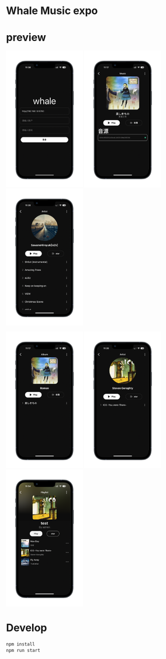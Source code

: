 # Whale Music expo

# preview

<img src="./docs/img/login_preview.png" width="210px">  <img src="./docs/img/music_preview.png" width="210px"> <img src="./docs/img/artist_preview_2.png" width="210px">

<img src="./docs/img/album_preview.png" width="210px">  <img src="./docs/img/artist_preview_1.png" width="210px"> <img src="./docs/img/playlist_preview.png" width="210px">

# Develop

```bash
npm install
npm run start
```

